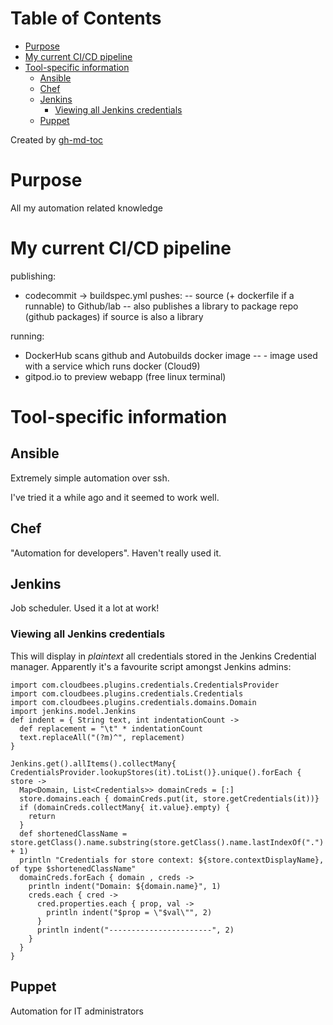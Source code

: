
Table of Contents
=================

   * [Purpose](#purpose)
   * [My current CI/CD pipeline](#my-current-cicd-pipeline)
   * [Tool-specific information](#tool-specific-information)
      * [Ansible](#ansible)
      * [Chef](#chef)
      * [Jenkins](#jenkins)
         * [Viewing all Jenkins credentials](#viewing-all-jenkins-credentials)
      * [Puppet](#puppet)

Created by [gh-md-toc](https://github.com/ekalinin/github-markdown-toc)



# Purpose
All my automation related knowledge

# My current CI/CD pipeline

publishing:
- codecommit -> buildspec.yml pushes:
-- source (+ dockerfile if a runnable) to Github/lab
-- also publishes a library to package repo (github packages) if source is also a library

running:
- DockerHub scans github and Autobuilds docker image
-- - image used with a service which runs docker (Cloud9)
- gitpod.io to preview webapp (free linux terminal)

# Tool-specific information

## Ansible
Extremely simple automation over ssh.

I've tried it a while ago and it seemed to work well.

## Chef

"Automation for developers". Haven't really used it.

## Jenkins

Job scheduler. Used it a lot at work!

### Viewing all Jenkins credentials

This will display in _plaintext_ all credentials stored in the Jenkins
Credential manager. Apparently it's a favourite script amongst Jenkins admins:
```
import com.cloudbees.plugins.credentials.CredentialsProvider
import com.cloudbees.plugins.credentials.Credentials
import com.cloudbees.plugins.credentials.domains.Domain
import jenkins.model.Jenkins
def indent = { String text, int indentationCount ->
  def replacement = "\t" * indentationCount
  text.replaceAll("(?m)^", replacement)
}

Jenkins.get().allItems().collectMany{ CredentialsProvider.lookupStores(it).toList()}.unique().forEach { store ->
  Map<Domain, List<Credentials>> domainCreds = [:]
  store.domains.each { domainCreds.put(it, store.getCredentials(it))}
  if (domainCreds.collectMany{ it.value}.empty) {
    return
  }
  def shortenedClassName = store.getClass().name.substring(store.getClass().name.lastIndexOf(".") + 1)
  println "Credentials for store context: ${store.contextDisplayName}, of type $shortenedClassName"
  domainCreds.forEach { domain , creds ->
    println indent("Domain: ${domain.name}", 1)
    creds.each { cred ->
      cred.properties.each { prop, val ->
        println indent("$prop = \"$val\"", 2)
      }
      println indent("-----------------------", 2)
    }
  }
}
```

## Puppet

Automation for IT administrators
